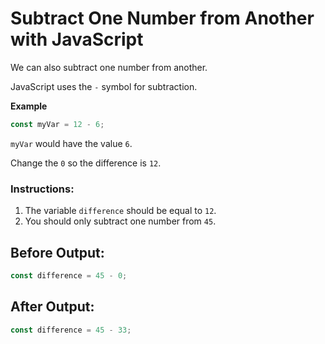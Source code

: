 # Subtract One Number from Another with JavaScript

We can also subtract one number from another.

JavaScript uses the `-` symbol for subtraction.

**Example**
```javascript
const myVar = 12 - 6;
```
`myVar` would have the value `6`.

Change the `0` so the difference is `12`.

### Instructions:
1. The variable `difference` should be equal to `12`.
2. You should only subtract one number from `45`.

## Before Output:
```javascript
const difference = 45 - 0;
```

## After Output:
```javascript
const difference = 45 - 33;
```
